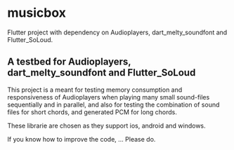 # musicbox

Flutter project with dependency on Audioplayers, dart_melty_soundfont and Flutter_SoLoud.

## A testbed for Audioplayers, dart_melty_soundfont and Flutter_SoLoud

This project is a meant for testing memory consumption and responsiveness of Audioplayers 
when playing many small sound-files sequentially and in parallel, and also for testing the 
combination of sound files for short chords, and generated PCM for long chords.

These librarie are chosen as they support ios, android and windows. 

If you know how to improve the code, ... Please do.